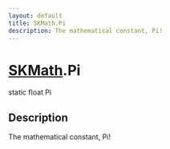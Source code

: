 ```yaml
---
layout: default
title: SKMath.Pi
description: The mathematical constant, Pi!
---
```

# [SKMath]({{site.url}}/Pages/StereoKit/SKMath.html).Pi

<div class='signature' markdown='1'>
static float Pi
</div>

## Description
The mathematical constant, Pi!

